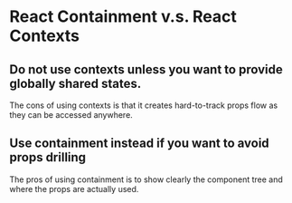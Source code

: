 # React Containment v.s. React Contexts

## Do not use contexts unless you want to provide globally shared states.

The cons of using contexts is that it creates hard-to-track props flow as they can be accessed anywhere.

## Use containment instead if you want to avoid props drilling

The pros of using containment is to show clearly the component tree and where the props are actually used.
